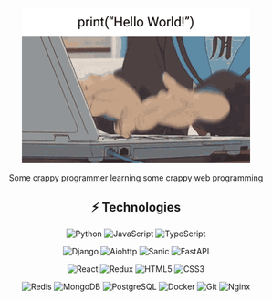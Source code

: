<div align="center">

  <img width="400" src="https://github.com/Kimiyori/Kimiyori/blob/main/files/coding-anime.gif">
  


Some crappy programmer learning some crappy web programming


## ⚡ Technologies

![Python](https://img.shields.io/badge/-Python-FAEB05?style=flat-square&logo=Python)
![JavaScript](https://img.shields.io/badge/-JavaScript-FF8700?style=flat-square&logo=javascript)
![TypeScript](https://img.shields.io/badge/-TypeScript-343F60?style=flat-square&logo=typescript)
  
![Django](https://img.shields.io/badge/-Django-25C242?style=flat-square&logo=Django)
![Aiohttp](https://img.shields.io/badge/-Aiohttp-30C1A6?style=flat-square&logo=Aiohttp)
![Sanic](https://img.shields.io/badge/-Sanic-C130B8?style=flat-square&logo=Sanic)
![FastAPI](https://img.shields.io/badge/-FastAPI-FFCA06?style=flat-square&logo=FastAPI)
  
![React](https://img.shields.io/badge/-React-4E77A9?style=flat-square&logo=react)
![Redux](https://img.shields.io/badge/-Redux-5106FF?style=flat-square&logo=redux)
![HTML5](https://img.shields.io/badge/-HTML5-E34F26?style=flat-square&logo=html5&logoColor=white)
![CSS3](https://img.shields.io/badge/-CSS3-1572B6?style=flat-square&logo=css3)
  
![Redis](https://img.shields.io/badge/-Redis-4F3838?style=flat-square&logo=Redis)
![MongoDB](https://img.shields.io/badge/-MongoDB-8F4292?style=flat-square&logo=MongoDB)
![PostgreSQL](https://img.shields.io/badge/-PostgreSQL-BAE4EC?style=flat-square&logo=postgresql)
![Docker](https://img.shields.io/badge/-Docker-FFFFFF?style=flat-square&logo=docker)
![Git](https://img.shields.io/badge/-Git-black?style=flat-square&logo=git)
![Nginx](https://img.shields.io/badge/-Nginx-C9E346?style=flat-square&logo=nginx)
</div>
